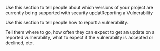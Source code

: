 

Use this section to tell people about which versions of your project are
currently being supported with security updatReporting a Vulnerability

Use this section to tell people how to report a vulnerability.

Tell them where to go, how often they can expect to get an update on a
reported vulnerability, what to expect if the vulnerability is accepted or
declined, etc.
